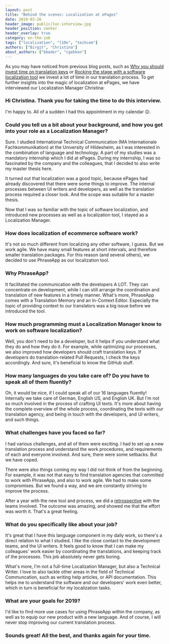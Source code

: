 ```yaml
---
layout: post
title: "Behind the scenes: Localization at ePages"
date: 2019-03-26
header_image: public/loc-interview.jpg
header_position: center
header_overlay: true
category: on-the-job
tags: ["localization", "l10n", "techcom"]
authors: ["Birgit", "Christina"]
about_authors: ["bbader", "cgebken"]
---
```


As you may have noticed from previous blog posts, such as [Why you should invest time on translation keys](/blog/language-and-localization/why-you-should-invest-time-on-translation-keys/) or [Rocking the stage with a software localization tool](/blog/language-and-localization/rocking-the-stage-with-a-software-localization-tool/) we invest a lot of time in our translation process.
To get further insights into the magic of localization at ePages, we have interviewed our Localization Manager Christina:

### Hi Christina. Thank you for taking the time to do this interview. 

I'm happy to.
All of a sudden I had this appointment in my calendar 😉.

### Could you tell us a bit about your background, and how you got into your role as a Localization Manager?

Sure.
I studied International Technical Communication (MA Internationale Fachkommunikation) at the University of Hildesheim, as I was interested in the combination of language and technology.
A part of my studies was a mandatory internship which I did at ePages.
During my internship, I was so fascinated by the company and the colleagues, that I decided to also write my master thesis here.

It turned out that localization was a good topic, because ePages had already discovered that there were some things to improve.
The internal processes between UI writers and developers, as well as the translation process required a closer look.
And the scope was suitable for a master thesis.

Now that I was so familiar with the topic of software localization, and introduced new processes as well as a localization tool, I stayed as a Localization Manager.

### How does localization of ecommerce software work?

It's not so much different from localizing any other software, I guess.
But we work agile.
We have many small features at short intervals, and therefore smaller translation packages.
For this reason (and several others), we decided to use PhraseApp as our localization tool.

### Why PhraseApp?

It facilitated the communication with the developers A LOT.
They can concentrate on development, while I can still arrange the coordination and translation of new features in a timely manner.
What's more, PhraseApp comes with a Translation Memory and an In-Context Editor. 
Especially the topic of providing context to our translators was a big issue before we introduced the tool.

### How much programming must a Localization Manager know to work on software localization?

Well, you don't need to be a developer, but it helps if you understand what they do and how they do it.
For example, while optimizing our processes, we also improved how developers should craft translation keys.
If developers do translation-related Pull Requests, I check the keys accordingly.
And sure, it's beneficial to know the GitHub stuff.

### How many languages do you take care of? Do you have to speak all of them fluently?

Oh, it would be nice, if I could speak all of our 16 languages fluently!
Internally we take care of German, English US, and English UK.
But I'm not so much involved in the process of crafting UI texts.
It's more about having the complete overview of the whole process, coordinating the texts with our translation agency, and being in touch with the developers, and UI writers, and such things.

### What challenges have you faced so far?

I had various challenges, and all of them were exciting.
I had to set up a new translation process and understand the work procedures, and requirements of each and everyone involved.
And sure, there were some setbacks.
But we have coped.

There were also things coming my way I did not think of from the beginning.
For example, it was not that easy to find translation agencies that committed to work with PhraseApp, and also to work agile.
We had to make some compromises.
But we found a way, and we are constantly striving to improve the process.

After a year with the new tool and process, we did a [retrospective](/blog/language-and-localization/how-to-cope-with-a-localization-tool-in-action/) with the teams involved.
The outcome was amazing, and showed me that the effort was worth it.
That's a great feeling.

### What do you specifically like about your job?

It's great that I have this language component in my daily work, so there's a direct relation to what I studied.
I like the close contact to the development teams, and the UI writers.
It feels good to know that I can make my colleagues' work easier by coordinating the translations, and keeping track of the processes.
This job absolutely never gets boring.

What's more, I'm not a full-time Localization Manager, but also a Technical Writer.
I love to also tackle other areas in the field of Technical Communcation, such as writing help articles, or API documentation.
This helps me to understand the software and our developers' work even better, which in turn is beneficial for my localization tasks.

### What are your goals for 2019?

I'd like to find more use cases for using PhraseApp within the company, as well as to equip our new product with a new language.
And of course, I will never stop improving our current translation process.

### Sounds great! All the best, and thanks again for your time.